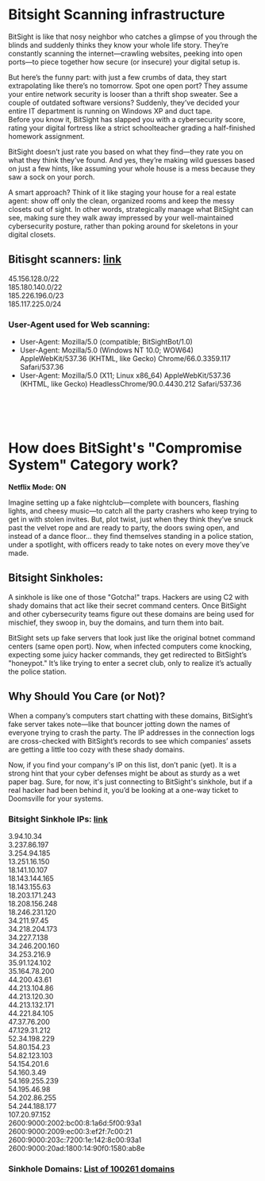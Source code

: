 
# Bitsight Scanning infrastructure

BitSight is like that nosy neighbor who catches a glimpse of you through the blinds and suddenly thinks they know your whole life story. They’re constantly scanning the internet—crawling websites, peeking into open ports—to piece together how secure (or insecure) your digital setup is.</p>

But here’s the funny part: with just a few crumbs of data, they start extrapolating like there’s no tomorrow. Spot one open port? They assume your entire network security is looser than a thrift shop sweater. See a couple of outdated software versions? Suddenly, they’ve decided your entire IT department is running on Windows XP and duct tape.<br>
Before you know it, BitSight has slapped you with a cybersecurity score, rating your digital fortress like a strict schoolteacher grading a half-finished homework assignment.</p>

BitSight doesn’t just rate you based on what they find—they rate you on what they think they’ve found. And yes, they’re making wild guesses based on just a few hints, like assuming your whole house is a mess because they saw a sock on your porch.</p>

A smart approach? Think of it like staging your house for a real estate agent: show off only the clean, organized rooms and keep the messy closets out of sight. In other words, strategically manage what BitSight can see, making sure they walk away impressed by your well-maintained cybersecurity posture, rather than poking around for skeletons in your digital closets.</p>

## Bitisght scanners: [link](https://github.com/vratiskol/Bitsight/blob/4dbd59a88fa191caa12d5313fdd983fcace6ec03/Bitsight_scanner_ips.txt)

45.156.128.0/22<br>
185.180.140.0/22<br>
185.226.196.0/23<br>
185.117.225.0/24<br>

### User-Agent used for Web scanning:

- User-Agent: Mozilla/5.0 (compatible; BitSightBot/1.0)
- User-Agent: Mozilla/5.0 (Windows NT 10.0; WOW64) AppleWebKit/537.36 (KHTML, like Gecko) Chrome/66.0.3359.117 Safari/537.36
- User-Agent: Mozilla/5.0 (X11; Linux x86_64) AppleWebKit/537.36 (KHTML, like Gecko) HeadlessChrome/90.0.4430.212 Safari/537.36
<br>
<br>
<br>

# How does BitSight's "Compromise System" Category work?

**Netflix Mode: ON**
<p>Imagine setting up a fake nightclub—complete with bouncers, flashing lights, and cheesy music—to catch all the party crashers who keep trying to get in with stolen invites. But, plot twist, just when they think they’ve snuck past the velvet rope and are ready to party, the doors swing open, and instead of a dance floor... they find themselves standing in a police station, under a spotlight, with officers ready to take notes on every move they’ve made.</p>

## Bitsight Sinkholes:
<p>
    A sinkhole is like one of those "Gotcha!" traps. Hackers are using C2 with shady domains that act like their secret command centers.
    Once BitSight and other cybersecurity teams figure out these domains are being used for mischief, they swoop in, buy the domains, and turn them into bait.
</p>
<p>
    BitSight sets up fake servers that look just like the original botnet command centers (same open port). Now, when infected computers come knocking, expecting some juicy hacker commands, they get redirected to BitSight’s "honeypot."
    It’s like trying to enter a secret club, only to realize it’s actually the police station.
</p>

## Why Should You Care (or Not)?
<p>
    When a company’s computers start chatting with these domains, BitSight’s fake server takes note—like that bouncer jotting down the names of everyone trying to crash the party. The IP addresses in the connection logs are cross-checked with BitSight’s records to see which companies’ assets are getting a little too cozy with these shady domains.
</p>
<p>
    Now, if you find your company's IP on this list, don’t panic (yet). It is a strong hint that your cyber defenses might be about as sturdy as a wet paper bag.
    Sure, for now, it's just connecting to BitSight's sinkhole, but if a real hacker had been behind it, you’d be looking at a one-way ticket to Doomsville for your systems.
</p>

### Bitsight Sinkhole IPs: [link](https://github.com/vratiskol/Bitsight/blob/2f1e16e4165094a700056345bbd8fd8e90abedd8/Bitsight_Sinkhole_ips.txt)

3.94.10.34<br>
3.237.86.197<br>
3.254.94.185<br>
13.251.16.150<br>
18.141.10.107<br>
18.143.144.165<br>
18.143.155.63<br>
18.203.171.243<br>
18.208.156.248<br>
18.246.231.120<br>
34.211.97.45<br>
34.218.204.173<br>
34.227.7.138<br>
34.246.200.160<br>
34.253.216.9<br>
35.91.124.102<br>
35.164.78.200<br>
44.200.43.61<br>
44.213.104.86<br>
44.213.120.30<br>
44.213.132.171<br>
44.221.84.105<br>
47.37.76.200<br>
47.129.31.212<br>
52.34.198.229<br>
54.80.154.23<br>
54.82.123.103<br>
54.154.201.6<br>
54.160.3.49<br>
54.169.255.239<br>
54.195.46.98<br>
54.202.86.255<br>
54.244.188.177<br>
107.20.97.152<br>
2600:9000:2002:bc00:8:1a6d:5f00:93a1<br>
2600:9000:2009:ec00:3:ef2f:7c00:21<br>
2600:9000:203c:7200:1e:142:8c00:93a1<br>
2600:9000:20ad:1800:14:90f0:1580:ab8e<br>

### Sinkhole Domains: [List of 100261 domains](https://github.com/vratiskol/Bitsight/blob/2f1e16e4165094a700056345bbd8fd8e90abedd8/Bitsight_Sinkhole_list_domains.csv)

